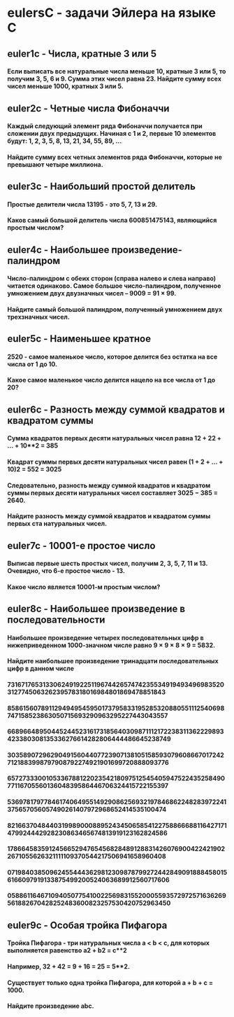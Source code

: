 # eulersC - задачи Эйлера на языке С

## euler1c - Числа, кратные 3 или 5
#### Если выписать все натуральные числа меньше 10, кратные 3 или 5, то получим 3, 5, 6 и 9. Сумма этих чисел равна 23. Найдите сумму всех чисел меньше 1000, кратных 3 или 5.

## euler2c - Четные числа Фибоначчи
#### Каждый следующий элемент ряда Фибоначчи получается при сложении двух предыдущих. Начиная с 1 и 2, первые 10 элементов будут: 1, 2, 3, 5, 8, 13, 21, 34, 55, 89, ...
#### Найдите сумму всех четных элементов ряда Фибоначчи, которые не превышают четыре миллиона.

## euler3c - Наибольший простой делитель
#### Простые делители числа 13195 - это 5, 7, 13 и 29.
#### Каков самый большой делитель числа 600851475143, являющийся простым числом?

## euler4c - Наибольшее произведение-палиндром
#### Число-палиндром с обеих сторон (справа налево и слева направо) читается одинаково. Самое большое число-палиндром, полученное умножением двух двузначных чисел – 9009 = 91 × 99.
#### Найдите самый большой палиндром, полученный умножением двух трехзначных чисел.

## euler5c - Наименьшее кратное
#### 2520 - самое маленькое число, которое делится без остатка на все числа от 1 до 10.
#### Какое самое маленькое число делится нацело на все числа от 1 до 20?

## euler6c - Разность между суммой квадратов и квадратом суммы
#### Сумма квадратов первых десяти натуральных чисел равна 1**2 + 2**2 + ... + 10**2 = 385
#### Квадрат суммы первых десяти натуральных чисел равен (1 + 2 + ... + 10)**2 = 55**2 = 3025
#### Следовательно, разность между суммой квадратов и квадратом суммы первых десяти натуральных чисел составляет 3025 − 385 = 2640.
#### Найдите разность между суммой квадратов и квадратом суммы первых ста натуральных чисел.

## euler7c - 10001-е простое число
#### Выписав первые шесть простых чисел, получим 2, 3, 5, 7, 11 и 13. Очевидно, что 6-е простое число - 13.
#### Какое число является 10001-м простым числом?

## euler8c - Наибольшее произведение в последовательности
#### Наибольшее произведение четырех последовательных цифр в нижеприведенном 1000-значном числе равно 9 × 9 × 8 × 9 = 5832.
#### Найдите наибольшее произведение тринадцати последовательных цифр в данном числе
#### 7316717653133062491922511967442657474235534919493496983520312774506326239578318016984801869478851843
#### 8586156078911294949545950173795833195285320880551112540698747158523863050715693290963295227443043557
#### 6689664895044524452316173185640309871112172238311362229893423380308135336276614282806444486645238749
#### 3035890729629049156044077239071381051585930796086670172427121883998797908792274921901699720888093776
#### 6572733300105336788122023542180975125454059475224352584907711670556013604839586446706324415722155397
#### 5369781797784617406495514929086256932197846862248283972241375657056057490261407972968652414535100474
#### 8216637048440319989000889524345065854122758866688116427171479924442928230863465674813919123162824586
#### 1786645835912456652947654568284891288314260769004224219022671055626321111109370544217506941658960408
#### 0719840385096245544436298123098787992724428490918884580156166097919133875499200524063689912560717606
#### 0588611646710940507754100225698315520005593572972571636269561882670428252483600823257530420752963450

## euler9c - Особая тройка Пифагора
#### Тройка Пифагора - три натуральных числа a < b < c, для которых выполняется равенство a**2 + b**2 = c**2
#### Например, 3**2 + 4**2 = 9 + 16 = 25 = 5**2.
#### Существует только одна тройка Пифагора, для которой a + b + c = 1000.
#### Найдите произведение abc.